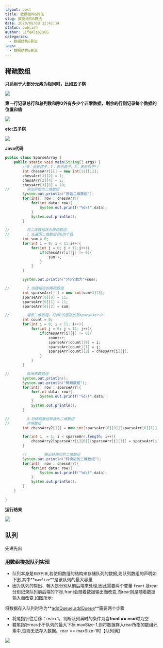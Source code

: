 ```yaml
---
layout: post
title: 数据结构&算法
slug: 数据结构&算法
date: 2020/08/08 12:42:14
status: publish
author: LifeAlsoIsGG
categories: 
  - 数据结构&算法
tags: 
  - 数据结构&算法
---
```






## 稀疏数组

**只适用于大部分元素为相同时，比如五子棋**

![](images/稀疏数组1.jpg)

**第一行记录总行和总列数和除0外有多少个非零数据，剩余的行则记录每个数据的位置和值**

![](images/稀疏数组2.jpg)

**etc:五子棋**

![](images/稀疏数组3.jpg)



**Java代码**

```java
public class SparseArray {
    public static void main(String[] args) {
        /*0：没有棋子，1：表示黑子，2：表示白子*/
        int chessArr[][] = new int[11][11];
        chessArr[1][2] = 1;
        chessArr[2][4] = 2;
        chessArr[3][8] = 10;
//        输出原始为二维数组
        System.out.println("原始二维数组");
        for(int[] row : chessArr){
            for(int data: row){
                System.out.printf("%d\t",data);
            }
            System.out.println();
        }

//        将二维数组转为稀疏数组
//        1.先遍历二维数组非0的个数
        int sum = 0;
        for(int i = 0; i < 11;i++){
            for(int j = 0; j < 11;j++){
                if(chessArr[i][j] != 0){
                    sum++;
                }
            }
        }

        System.out.println("非0个数为"+sum);

//        2.创建相应的稀疏数组
        int sparseArr[][] = new int[sum+1][3];
        sparseArr[0][0] = 11;
        sparseArr[0][1] = 11;
        sparseArr[0][2] = sum;

//        遍历二维数组，将非0的值存放到sparseArr中
        int count = 0;
        for(int i = 0; i < 11; i++){
            for(int j = 0; j < 11; j++){
                if(chessArr[i][j] != 0){
                    count++;
                    sparseArr[count][0] = i;
                    sparseArr[count][1] = j;
                    sparseArr[count][2] = chessArr[i][j];
                }
            }
        }

//        输出稀疏数组
        System.out.println();
        System.out.println("稀疏数组");
        for(int[] row : sparseArr){
            for(int data: row){
                System.out.printf("%d\t",data);
            }
            System.out.println();
        }

//        3.将稀疏数组转换为二维数组
//        声明数组
        int chessArry2[][] = new int[sparseArr[0][0]][sparseArr[0][1]];

        for(int i  = 1; i < sparseArr.length; i++){
            chessArry2[sparseArr[i][0]][sparseArr[i][1]] = sparseArr[i][2];
        }

        //        输出转换后的二维数组
        System.out.println("转换后的二维数组");
        for(int[] row : chessArr){
            for(int data: row){
                System.out.printf("%d\t",data);
            }
            System.out.println();
        }
    }

}
```



**运行结果**

![](images/稀疏数组运行结果.jpg)





## 队列

先进先出



### 用数组模拟队列实现



- 队列本身是`有序列表`,若使用数组的结构来存储队列的数据,则队列数组的声明如下图,其中**`maxSize`**是该队列的最大容量 
- 因为队列的输出、翰入是分别从前后端来处理,因此需要两个变量 `front` 及rear分别记录队列前后端的下标,front会随着数据输出而改变,而rear则是随着数据输入而改变,如图所示:  



将数据存入队列时称为**<u>addQueue</u>**,**<u>addQueue</u>**需要两个步骤

- 将尾指针往后移：rear+1，判断队列满时的条件为当**front == rear**时为空
- 若尾指针rear小于队列的最大下标 maxSize-1,则将数据存入rear所指的数组元素中,否则无法存入数据。rear == maxSize-1时【队列满】  



![](images/队列.jpg)